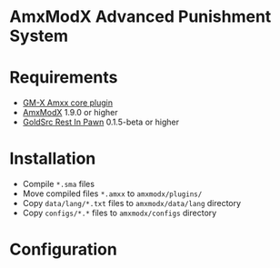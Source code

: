 # AmxModX Advanced Punishment System

Requirements
=============

- [GM-X Amxx core plugin](https://github.com/gm-x/gmx-amxx)
- [AmxModX](https://github.com/alliedmodders/amxmodx/) 1.9.0 or higher
- [GoldSrc Rest In Pawn](https://github.com/In-line/grip) 0.1.5-beta or higher

Installation
=============

- Compile `*.sma` files
- Move compiled files `*.amxx` to `amxmodx/plugins/`
- Copy `data/lang/*.txt` files to `amxmodx/data/lang` directory
- Copy `configs/*.*` files to `amxmodx/configs` directory

Configuration
==============


